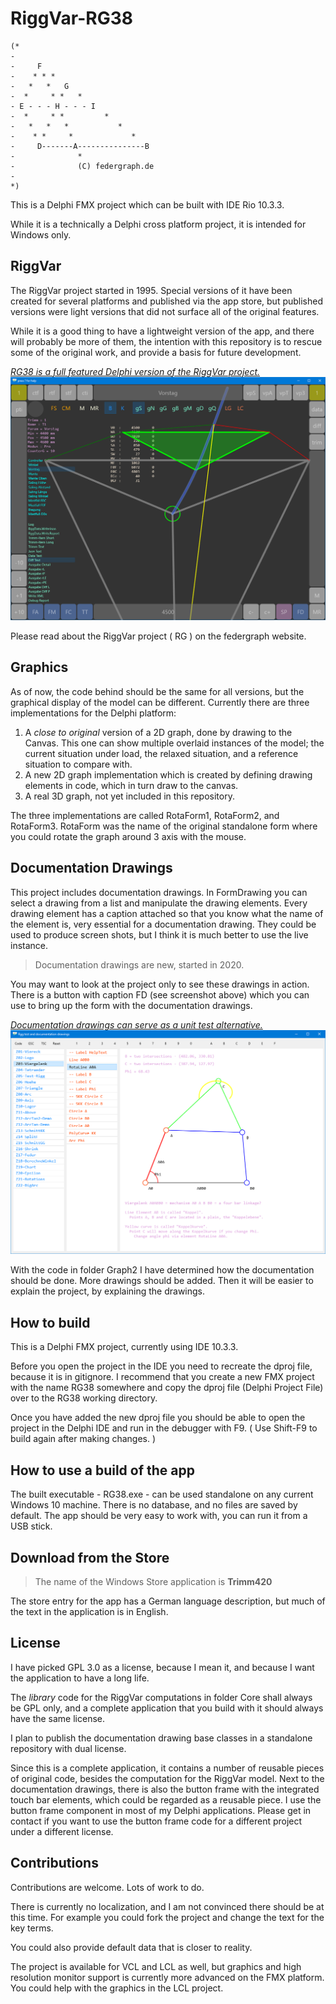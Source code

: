 ﻿# RiggVar-RG38

```
(*
-
-     F
-    * * *
-   *   *   G
-  *     * *   *
- E - - - H - - - I
-  *     * *         *
-   *   *   *           *
-    * *     *             *
-     D-------A---------------B
-              *
-              (C) federgraph.de
-
*)
```


This is a Delphi FMX project which can be built with IDE Rio 10.3.3.

While it is a technically a Delphi cross platform project, it is intended for Windows only.

## RiggVar

The RiggVar project started in 1995.
Special versions of it have been created for several platforms and published via the app store,
but published versions were light versions that did not surface all of the original features.

While it is a good thing to have a lightweight version of the app,
and there will probably be more of them,
the intention with this repository is to rescue some of the original work,
and provide a basis for future development.

<a href="doc/images/RiggVar-RG38-01.png">*RG38 is a full featured Delphi version of the RiggVar project.*<br>
![RG38 screenshot](doc/images/RiggVar-RG38-01.png)</a>

Please read about the RiggVar project ( RG ) on the federgraph website.

## Graphics

As of now, the code behind should be the same for all versions,
but the graphical display of the model can be different.
Currently there are three implementations for the Delphi platform:

1. A *close to original* version of a 2D graph, done by drawing to the Canvas.
This one can show multiple overlaid instances of the model; the current situation under load,
the relaxed situation, and a reference situation to compare with.
2. A new 2D graph implementation which is created by defining drawing elements in code, which in turn draw to the canvas.
3. A real 3D graph, not yet included in this repository.

The three implementations are called RotaForm1, RotaForm2, and RotaForm3.
RotaForm was the name of the original standalone form where you could rotate the graph around 3 axis with the mouse.

## Documentation Drawings

This project includes documentation drawings.
In FormDrawing you can select a drawing from a list and manipulate the drawing elements.
Every drawing element has a caption attached so that you know what the name of the element is,
very essential for a documentation drawing.
They could be used to produce screen shots, but I think it is much better to use the live instance.

> Documentation drawings are new, started in 2020.

You may want to look at the project only to see these drawings in action.
There is a button with caption FD (see screenshot above) which you can use to bring up the form with the documentation drawings.

<a href="doc/images/RiggVar-FD-01.png">*Documentation drawings can serve as a unit test alternative.*<br>
![FormDrawing screenshot](doc/images/RiggVar-FD-01.png)</a>

With the code in folder Graph2 I have determined how the documentation should be done.
More drawings should be added.
Then it will be easier to explain the project, by explaining the drawings.

## How to build

This is a Delphi FMX project, currently using IDE 10.3.3.

Before you open the project in the IDE you need to recreate the dproj file, because it is in gitignore.
I recommend that you create a new FMX project with the name RG38 somewhere and copy the dproj file
(Delphi Project File) over to the RG38 working directory.

Once you have added the new dproj file you should be able to open the project in the Delphi IDE and run in the debugger with F9.
( Use Shift-F9 to build again after making changes. )

## How to use a build of the app

The built executable - RG38.exe - can be used standalone on any current Windows 10 machine.
There is no database, and no files are saved by default.
The app should be very easy to work with, you can run it from a USB stick.

## Download from the Store

> The name of the Windows Store application is **Trimm420**

The store entry for the app has a German language description,
but much of the text in the application is in English.

## License

I have picked GPL 3.0 as a license, because I mean it,
and because I want the application to have a long life.

The *library* code for the RiggVar computations in folder Core shall always be GPL only,
and a complete application that you build with it should always have the same license.

I plan to publish the documentation drawing base classes in a standalone repository with dual license.

Since this is a complete application, it contains a number of reusable pieces of original code, besides the computation for the RiggVar model.
Next to the documentation drawings, there is also the button frame with the integrated touch bar elements, which could be regarded as a reusable piece.
I use the button frame component in most of my Delphi applications.
Please get in contact if you want to use the button frame code for a different project under a different license.

## Contributions

Contributions are welcome. Lots of work to do.

There is currently no localization, and I am not convinced there should be at this time.
For example you could fork the project and change the text for the key terms.

You could also provide default data that is closer to reality.

The project is available for VCL and LCL as well,
but graphics and high resolution monitor support is currently more advanced on the FMX platform.
You could help with the graphics in the LCL project.